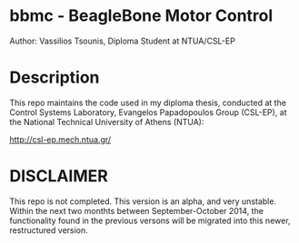bbmc - BeagleBone Motor Control
====

Author: Vassilios Tsounis, Diploma Student at NTUA/CSL-EP


Description
===
This repo maintains the code used in my diploma thesis, conducted at the 
Control Systems Laboratory, Evangelos Papadopoulos Group (CSL-EP), at 
the National Technical University of Athens (NTUA):

http://csl-ep.mech.ntua.gr/


DISCLAIMER
===
This repo is not completed. This version is an alpha, and very unstable. 
Within the next two monthts between September-October 2014, the functionality 
found in the previous versons will be migrated into this newer, restructured 
version.
